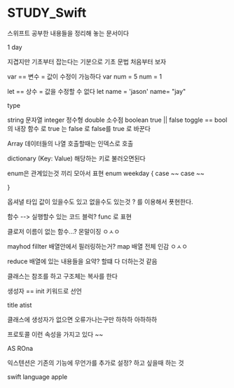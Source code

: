 # STUDY_Swift
스위프트 공부한 내용들을 정리해 놓는 문서이다

1 day

지겹지만 기초부터 잡는다는 기분으로 기초 문법 처음부터 보자

var == 변수 = 값이 수정이 가능하다 
 var num = 5
 num = 1
 
let == 상수 = 값을 수정할 수 없다 
 let name = 'jason'
 name= "jay"

type

 string 문자열
 integer 정수형
 double 소수점
 boolean  true || false
   toggle == bool의 내장 함수 로 true 는 false 로 false를 true 로 바꾼다

Array 
 데이터들의 나열 호출할때는 인덱스로 호출

dictionary (Key: Value) 
해당하는 키로 불러오면된다

enum은 관계있는것 끼리 모아서 표현
enum weekday {
  case ~~
  case ~~

}

옵셔녈
타입 값이 있을수도 있고 없을수도 있는것 ? 를 이용해서 푯현한다.

함수 --> 실행할수 있는 코드 블럭?  func 로 표현

클로저 
이름이 없는 함수...?
몬말이징 ㅇㅅㅇ

mayhod 
 fillter 배열안에서 필러링하는거?
 map 배열 전체 인감 ㅇㅅㅇ

reduce 
배열에 있는 내용들을 요약? 할떄 다 더하는것 같음 

클래스는 참조를 하고 구조체는 복사를 한다

생성자 == init 키워드로 선언

title atist 

클래스에 생성자가 없으면 오류가나는구만
하하하 아하하하 

프로토콜 이런 속성을 가지고 있다 ~~

AS ROna

익스텐션은 기존의 기능에 무언가를 추가로 설정? 하고 싶을때 하는 것 

swift language apple 








 
 
